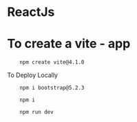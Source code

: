 # ReactJs
# To create a vite - app
        npm create vite@4.1.0

To Deploy Locally 
        
        npm i bootstrap@5.2.3

        npm i 

        npm run dev 
